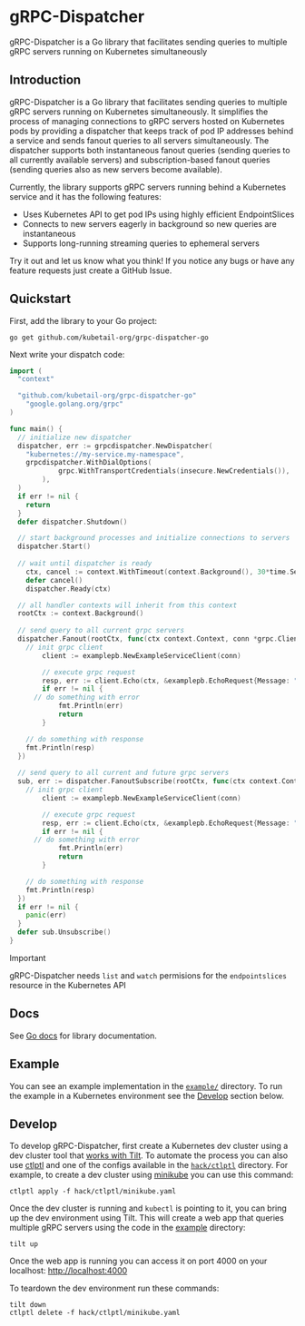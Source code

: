 # gRPC-Dispatcher

gRPC-Dispatcher is a Go library that facilitates sending queries to multiple gRPC servers running on Kubernetes simultaneously

## Introduction

gRPC-Dispatcher is a Go library that facilitates sending queries to multiple gRPC servers running on Kubernetes simultaneously. It simplifies the process of managing connections to gRPC servers hosted on Kubernetes pods by providing a dispatcher that keeps track of pod IP addresses behind a service and sends fanout queries to all servers simultaneously. The dispatcher supports both instantaneous fanout queries (sending queries to all currently available servers) and subscription-based fanout queries (sending queries also as new servers become available).

Currently, the library supports gRPC servers running behind a Kubernetes service and it has the following features:

* Uses Kubernetes API to get pod IPs using highly efficient EndpointSlices
* Connects to new servers eagerly in background so new queries are instantaneous
* Supports long-running streaming queries to ephemeral servers

Try it out and let us know what you think! If you notice any bugs or have any feature requests just create a GitHub Issue.

## Quickstart

First, add the library to your Go project:
```console
go get github.com/kubetail-org/grpc-dispatcher-go
```

Next write your dispatch code:
```go
import (
  "context"

  "github.com/kubetail-org/grpc-dispatcher-go"
	"google.golang.org/grpc"
)

func main() {
  // initialize new dispatcher
  dispatcher, err := grpcdispatcher.NewDispatcher(
    "kubernetes://my-service.my-namespace",
    grpcdispatcher.WithDialOptions(
			grpc.WithTransportCredentials(insecure.NewCredentials()),
		),
  )
  if err != nil {
    return
  }
  defer dispatcher.Shutdown()

  // start background processes and initialize connections to servers
  dispatcher.Start()
  
  // wait until dispatcher is ready
	ctx, cancel := context.WithTimeout(context.Background(), 30*time.Second)
	defer cancel()
	dispatcher.Ready(ctx)

  // all handler contexts will inherit from this context
  rootCtx := context.Background()
  
  // send query to all current grpc servers
  dispatcher.Fanout(rootCtx, func(ctx context.Context, conn *grpc.ClientConn) {
    // init grpc client
		client := examplepb.NewExampleServiceClient(conn)

		// execute grpc request
		resp, err := client.Echo(ctx, &examplepb.EchoRequest{Message: "hello"})
		if err != nil {
      // do something with error
			fmt.Println(err)
			return
		}

    // do something with response
    fmt.Println(resp)
  })
  
  // send query to all current and future grpc servers
  sub, err := dispatcher.FanoutSubscribe(rootCtx, func(ctx context.Context, conn *grpc.ClientConn) error {
    // init grpc client
		client := examplepb.NewExampleServiceClient(conn)

		// execute grpc request
		resp, err := client.Echo(ctx, &examplepb.EchoRequest{Message: "hello"})
		if err != nil {
      // do something with error
			fmt.Println(err)
			return
		}

    // do something with response
    fmt.Println(resp)
  })
  if err != nil {
    panic(err)
  }
  defer sub.Unsubscribe()
}
```

> [!IMPORTANT]
> gRPC-Dispatcher needs `list` and `watch` permisions for the `endpointslices` resource in the Kubernetes API

## Docs

See [Go docs](https://pkg.go.dev/github.com/kubetail-org/grpc-dispatcher-go) for library documentation.

## Example

You can see an example implementation in the [`example/`](example/) directory. To run the example in a Kubernetes environment see the [Develop](#Develop) section below. 

## Develop

To develop gRPC-Dispatcher, first create a Kubernetes dev cluster using a dev cluster tool that [works with Tilt](https://docs.tilt.dev/choosing_clusters#microk8s). To automate the process you can also use [ctlptl](https://github.com/tilt-dev/ctlptl) and one of the configs available in the [`hack/ctlptl`](hack/ctlptl) directory. For example, to create a dev cluster using [minikube](https://minikube.sigs.k8s.io/docs/) you can use this command:

```console
ctlptl apply -f hack/ctlptl/minikube.yaml
```

Once the dev cluster is running and `kubectl` is pointing to it, you can bring up the dev environment using Tilt. This will create a web app that queries multiple gRPC servers using the code in the [example](example/) directory: 

```console
tilt up
```

Once the web app is running you can access it on port 4000 on your localhost:
[http://localhost:4000](http://localhost:4000)

To teardown the dev environment run these commands:
```console
tilt down
ctlptl delete -f hack/ctlptl/minikube.yaml
```
